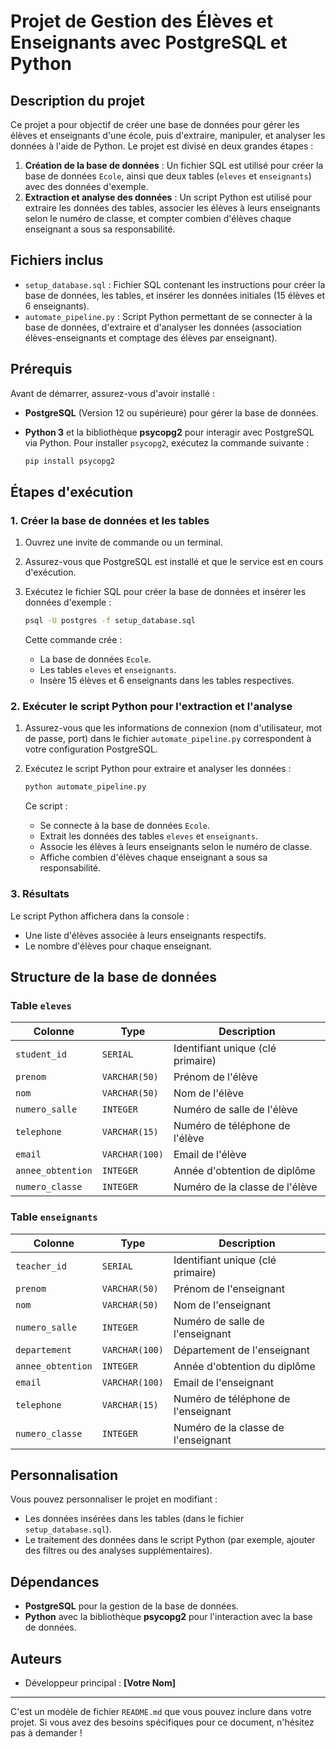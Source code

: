# Projet de Gestion des Élèves et Enseignants avec PostgreSQL et Python

## Description du projet

Ce projet a pour objectif de créer une base de données pour gérer les élèves et enseignants d'une école, puis d'extraire, manipuler, et analyser les données à l'aide de Python. Le projet est divisé en deux grandes étapes :

1. **Création de la base de données** : Un fichier SQL est utilisé pour créer la base de données `Ecole`, ainsi que deux tables (`eleves` et `enseignants`) avec des données d'exemple.
2. **Extraction et analyse des données** : Un script Python est utilisé pour extraire les données des tables, associer les élèves à leurs enseignants selon le numéro de classe, et compter combien d'élèves chaque enseignant a sous sa responsabilité.

## Fichiers inclus

- `setup_database.sql` : Fichier SQL contenant les instructions pour créer la base de données, les tables, et insérer les données initiales (15 élèves et 6 enseignants).
- `automate_pipeline.py` : Script Python permettant de se connecter à la base de données, d'extraire et d'analyser les données (association élèves-enseignants et comptage des élèves par enseignant).

## Prérequis

Avant de démarrer, assurez-vous d'avoir installé :

- **PostgreSQL** (Version 12 ou supérieure) pour gérer la base de données.
- **Python 3** et la bibliothèque **psycopg2** pour interagir avec PostgreSQL via Python. Pour installer `psycopg2`, exécutez la commande suivante :

  ```bash
  pip install psycopg2
  ```

## Étapes d'exécution

### 1. Créer la base de données et les tables

1. Ouvrez une invite de commande ou un terminal.
2. Assurez-vous que PostgreSQL est installé et que le service est en cours d'exécution.
3. Exécutez le fichier SQL pour créer la base de données et insérer les données d'exemple :

   ```bash
   psql -U postgres -f setup_database.sql
   ```

   Cette commande crée :
   - La base de données `Ecole`.
   - Les tables `eleves` et `enseignants`.
   - Insère 15 élèves et 6 enseignants dans les tables respectives.

### 2. Exécuter le script Python pour l'extraction et l'analyse

1. Assurez-vous que les informations de connexion (nom d'utilisateur, mot de passe, port) dans le fichier `automate_pipeline.py` correspondent à votre configuration PostgreSQL.
2. Exécutez le script Python pour extraire et analyser les données :

   ```bash
   python automate_pipeline.py
   ```

   Ce script :
   - Se connecte à la base de données `Ecole`.
   - Extrait les données des tables `eleves` et `enseignants`.
   - Associe les élèves à leurs enseignants selon le numéro de classe.
   - Affiche combien d'élèves chaque enseignant a sous sa responsabilité.

### 3. Résultats

Le script Python affichera dans la console :
- Une liste d'élèves associée à leurs enseignants respectifs.
- Le nombre d'élèves pour chaque enseignant.

## Structure de la base de données

### Table `eleves`

| Colonne          | Type         | Description                           |
|------------------|--------------|---------------------------------------|
| `student_id`     | `SERIAL`     | Identifiant unique (clé primaire)     |
| `prenom`         | `VARCHAR(50)`| Prénom de l'élève                     |
| `nom`            | `VARCHAR(50)`| Nom de l'élève                        |
| `numero_salle`   | `INTEGER`    | Numéro de salle de l'élève            |
| `telephone`      | `VARCHAR(15)`| Numéro de téléphone de l'élève        |
| `email`          | `VARCHAR(100)`| Email de l'élève                      |
| `annee_obtention`| `INTEGER`    | Année d'obtention de diplôme          |
| `numero_classe`  | `INTEGER`    | Numéro de la classe de l'élève        |

### Table `enseignants`

| Colonne          | Type         | Description                           |
|------------------|--------------|---------------------------------------|
| `teacher_id`     | `SERIAL`     | Identifiant unique (clé primaire)     |
| `prenom`         | `VARCHAR(50)`| Prénom de l'enseignant                |
| `nom`            | `VARCHAR(50)`| Nom de l'enseignant                   |
| `numero_salle`   | `INTEGER`    | Numéro de salle de l'enseignant       |
| `departement`    | `VARCHAR(100)`| Département de l'enseignant           |
| `annee_obtention`| `INTEGER`    | Année d'obtention du diplôme          |
| `email`          | `VARCHAR(100)`| Email de l'enseignant                 |
| `telephone`      | `VARCHAR(15)`| Numéro de téléphone de l'enseignant   |
| `numero_classe`  | `INTEGER`    | Numéro de la classe de l'enseignant   |

## Personnalisation

Vous pouvez personnaliser le projet en modifiant :
- Les données insérées dans les tables (dans le fichier `setup_database.sql`).
- Le traitement des données dans le script Python (par exemple, ajouter des filtres ou des analyses supplémentaires).

## Dépendances

- **PostgreSQL** pour la gestion de la base de données.
- **Python** avec la bibliothèque **psycopg2** pour l'interaction avec la base de données.

## Auteurs

- Développeur principal : **[Votre Nom]**

---

C'est un modèle de fichier `README.md` que vous pouvez inclure dans votre projet. Si vous avez des besoins spécifiques pour ce document, n'hésitez pas à demander !
